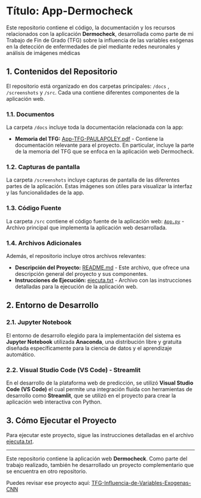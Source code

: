 # Título: App-Dermocheck
Este repositorio contiene el código, la documentación y los recursos relacionados con la aplicación **Dermocheck**, desarrollada como parte de mi Trabajo de Fin de Grado (TFG) sobre la influencia de las variables exógenas en la detección de enfermedades de piel mediante redes neuronales y análisis de imágenes médicas


## 1. Contenidos del Repositorio
El repositorio está organizado en dos carpetas principales: `/docs` , `/screenshots` y `/src`. Cada una contiene diferentes componentes de la aplicación web. 

### 1.1. Documentos 
La carpeta `/docs` incluye toda la documentación relacionada con la app:

- **Memoria del TFG:** [App-TFG-PAULAPOLEY.pdf](docs/App-TFG-PAULAPOLEY.pdf) - Contiene la documentación relevante para el proyecto. En particular, incluye la parte de la memoria del TFG que se enfoca en la aplicación web Dermocheck.

### 1.2. Capturas de pantalla
La carpeta `/screenshots` incluye capturas de pantalla de las diferentes partes de la aplicación. Estas imágenes son útiles para visualizar la interfaz y las funcionalidades de la app.

### 1.3. Código Fuente
La carpeta `/src` contiene el código fuente de la aplicación web: [`App.py`](src/App.py) - Archivo principal que implementa la aplicación web desarrollada.

### 1.4. Archivos Adicionales
Además, el repositorio incluye otros archivos relevantes:

- **Descripción del Proyecto:** [README.md](README.md) - Este archivo, que ofrece una descripción general del proyecto y sus componentes.
- **Instrucciones de Ejecución:** [ejecuta.txt](ejecuta.txt) - Archivo con las instrucciones detalladas para la ejecución de la aplicación web.

## 2. Entorno de Desarrollo
### 2.1. Jupyter Notebook

El entorno de desarrollo elegido para la implementación del sistema es **Jupyter Notebook** utilizada  **Anaconda**, una distribución libre y gratuita diseñada específicamente para la ciencia de datos y el aprendizaje automático.

### 2.2. Visual Studio Code (VS Code) - Streamlit
En el desarrollo de la plataforma web de predicción, se utilizó **Visual Studio Code (VS Code)** el cual permite una integración fluida con herramientas de desarrollo como **Streamlit**, que se utilizó en el proyecto para crear la aplicación web interactiva con Python. 

## 3. Cómo Ejecutar el Proyecto

Para ejecutar este proyecto, sigue las instrucciones detalladas en el archivo [ejecuta.txt](ejecuta.txt).

---

Este repositorio contiene la aplicación web **Dermocheck**. Como parte del trabajo realizado, también he desarrollado un proyecto complementario que se encuentra en otro repositorio.

Puedes revisar ese proyecto aquí: [TFG-Influencia-de-Variables-Exogenas-CNN](https://github.com/paulapoley/TFG-Influencia-de-Variables-Exogenas-CNN)


